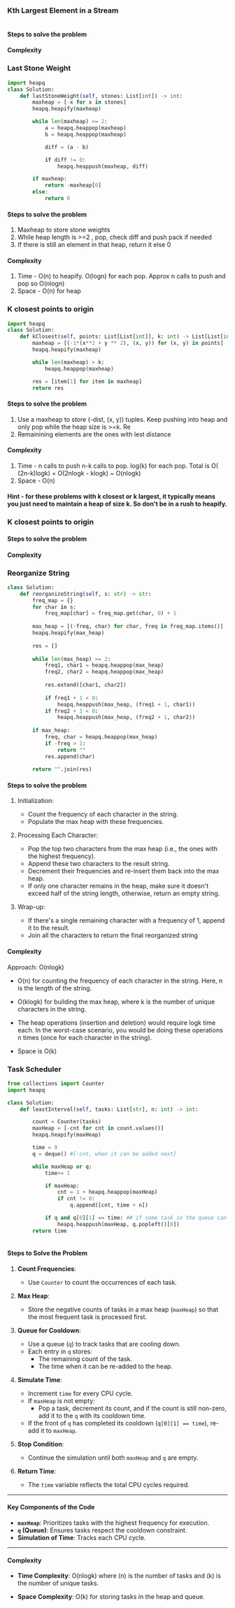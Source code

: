 ### Kth Largest Element in a Stream
```python
```

#### Steps to solve the problem

#### Complexity

### Last Stone Weight
```python
import heapq
class Solution:
    def lastStoneWeight(self, stones: List[int]) -> int:
        maxheap = [-x for x in stones]
        heapq.heapify(maxheap)

        while len(maxheap) >= 2:
            a = heapq.heappop(maxheap)
            b = heapq.heappop(maxheap)

            diff = (a - b)

            if diff != 0:
                heapq.heappush(maxheap, diff)

        if maxheap:
            return -maxheap[0]
        else:
            return 0

```

#### Steps to solve the problem
1. Maxheap to store stone weights
2. While heap length is >=2 , pop, check diff and push pack if needed
3. If there is still an element in that heap, return it else 0

#### Complexity
1. Time - O(n) to heapify. O(logn) for each pop. Approx n calls to push and pop so O(nlogn)
2. Space - O(n) for heap


### K closest points to origin
```python
import heapq
class Solution:
    def kClosest(self, points: List[List[int]], k: int) -> List[List[int]]:
        maxheap = [(-1*(x**2 + y ** 2), (x, y)) for (x, y) in points]
        heapq.heapify(maxheap)

        while len(maxheap) > k:
            heapq.heappop(maxheap)

        res = [item[1] for item in maxheap]
        return res


```

#### Steps to solve the problem
1. Use a maxheap to store (-dist, (x, y)) tuples. Keep pushing into heap and only pop while the heap size is >=k. Re
2. Remainining elements are the ones with lest distance

#### Complexity
1. Time - n calls to push n-k calls to pop. log(k) for each pop. Total is O( (2n-k)logk) = O(2nlogk - klogk) ~ O(nlogk)
2. Space - O(n)

#### Hint - for these problems with k closest or k largest, it typically means you just need to maintain a heap of size k. So don't be in a rush to heapify.

### K closest points to origin

#### Steps to solve the problem

#### Complexity


### Reorganize String
```python
class Solution:
    def reorganizeString(self, s: str) -> str:
        freq_map = {}
        for char in s:
            freq_map[char] = freq_map.get(char, 0) + 1
            
        max_heap = [(-freq, char) for char, freq in freq_map.items()]
        heapq.heapify(max_heap)
        
        res = []
        
        while len(max_heap) >= 2:
            freq1, char1 = heapq.heappop(max_heap)
            freq2, char2 = heapq.heappop(max_heap)
            
            res.extend([char1, char2])
            
            if freq1 + 1 < 0:
                heapq.heappush(max_heap, (freq1 + 1, char1))
            if freq2 + 1 < 0:
                heapq.heappush(max_heap, (freq2 + 1, char2))
                
        if max_heap:
            freq, char = heapq.heappop(max_heap)
            if -freq > 1:
                return ""
            res.append(char)
            
        return "".join(res)
```

#### Steps to solve the problem
1. Initialization:
    - Count the frequency of each character in the string.
    - Populate the max heap with these frequencies.
2. Processing Each Character:
    - Pop the top two characters from the max heap (i.e., the ones with the highest frequency).
    - Append these two characters to the result string.
    - Decrement their frequencies and re-insert them back into the max heap.
    - If only one character remains in the heap, make sure it doesn't exceed half of the string length, otherwise, return an empty string.

3. Wrap-up:
    - If there's a single remaining character with a frequency of 1, append it to the result.
    - Join all the characters to return the final reorganized string
  
#### Complexity
Approach: O(nlogk)

- O(n) for counting the frequency of each character in the string. Here, n is the length of the string.
- O(klogk) for building the max heap, where k is the number of unique characters in the string.
- The heap operations (insertion and deletion) would require logk time each. In the worst-case scenario, you would be doing these operations n times (once for each character in the string).

- Space is O(k)
### Task Scheduler
```python
from collections import Counter
import heapq

class Solution:
    def leastInterval(self, tasks: List[str], n: int) -> int:

        count = Counter(tasks)
        maxHeap = [-cnt for cnt in count.values()]
        heapq.heapify(maxHeap)

        time = 0
        q = deque() #[-cnt, when it can be added next]

        while maxHeap or q:
            time+= 1

            if maxHeap:
                cnt = 1 + heapq.heappop(maxHeap)
                if cnt != 0:
                    q.append([cnt, time + n])

            if q and q[0][1] == time: ## if some task in the queue can now be completed because its idle time is over
                heapq.heappush(maxHeap, q.popleft()[0]) 
        return time
        
```

#### Steps to Solve the Problem

1. **Count Frequencies**:  
   - Use `Counter` to count the occurrences of each task.

2. **Max Heap**:  
   - Store the negative counts of tasks in a max heap (`maxHeap`) so that the most frequent task is processed first.

3. **Queue for Cooldown**:  
   - Use a queue (`q`) to track tasks that are cooling down.  
   - Each entry in `q` stores:
     - The remaining count of the task.  
     - The time when it can be re-added to the heap.

4. **Simulate Time**:  
   - Increment `time` for every CPU cycle.  
   - If `maxHeap` is not empty:
     - Pop a task, decrement its count, and if the count is still non-zero, add it to the `q` with its cooldown time.  
   - If the front of `q` has completed its cooldown (`q[0][1] == time`), re-add it to `maxHeap`.

5. **Stop Condition**:  
   - Continue the simulation until both `maxHeap` and `q` are empty.

6. **Return Time**:  
   - The `time` variable reflects the total CPU cycles required.

---

#### Key Components of the Code

- **`maxHeap`**: Prioritizes tasks with the highest frequency for execution.  
- **`q` (Queue)**: Ensures tasks respect the cooldown constraint.  
- **Simulation of Time**: Tracks each CPU cycle.

---

#### Complexity

- **Time Complexity**:  O(nlogk)
  where \(n\) is the number of tasks and \(k\) is the number of unique tasks.

- **Space Complexity**:  O(k) for storing tasks in the heap and queue.
